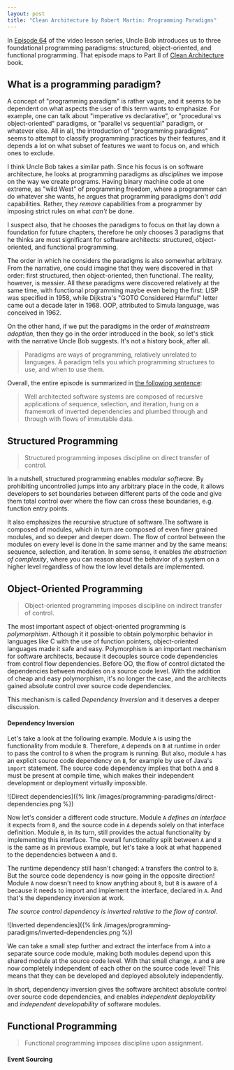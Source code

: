 ```yaml
---
layout: post
title: "Clean Architecture by Robert Martin: Programming Paradigms"
---
```

In [Episode 64][episode-64] of the video lesson series, Uncle Bob introduces us to three foundational programming paradigms: structured, object-oriented, and functional programming. That episode maps to Part II of [Clean Architecture][ca-book] book. 

## What is a programming paradigm? 

A concept of "programming paradigm" is rather vague, and it seems to be dependent on what aspects the user of this term wants to emphasize. For example, one can talk about "imperative vs declarative", or "procedural vs object-oriented" paradigms, or "parallel vs sequential" paradigm, or whatever else. All in all, the introduction of "programming paradigms" seems to attempt to classify programming practices by their features, and it depends a lot on what subset of features we want to focus on, and which ones to exclude. 

I think Uncle Bob takes a similar path. Since his focus is on software architecture, he looks at programming paradigms as *disciplines* we impose on the way we create programs. Having binary machine code at one extreme, as "wild West" of programming freedom, where a programmer can do whatever she wants, he argues that programming paradigms don't *add* capabilities. Rather, they *remove* capabilities from a programmer by imposing strict rules on what *can't* be done. 

I suspect also, that he chooses the paradigms to focus on that lay down a foundation for future chapters, therefore he only chooses 3 paradigms that he thinks are most significant for software architects: structured, object-oriented, and functional programming. 

The order in which he considers the paradigms is also somewhat arbitrary. From the narrative, one could imagine that they were discovered in that order: first structured, then object-oriented, then functional. The reality, however, is messier. All these paradigms were discovered relatively at the same time, with functional programming maybe even being the first: LISP was specified in 1958, while Dijkstra's "GOTO Considered Harmful" letter came out a decade later in 1968. OOP, attributed to Simula language, was conceived in 1962. 

On the other hand, if we put the paradigms in the order of *mainstream adoption*, then they go in the order introduced in the book, so let's stick with the narrative Uncle Bob suggests. It's not a history book, after all.

> Paradigms are ways of programming, relatively unrelated to languages. A paradigm tells you which programming structures to use, and when to use them. 

Overall, the entire episode is summarized in [the following sentence][episode-64]:

> Well architected software systems are composed of recursive applications of sequence, selection, and iteration, hung on a framework of inverted dependencies and plumbed through and through with flows of immutable data. 


## Structured Programming

> Structured programming imposes discipline on direct transfer of control. 

In a nutshell, structured programming enables *modular software*. By prohibiting uncontrolled jumps into any arbitrary place in the code, it allows developers to set boundaries between different parts of the code and give them total control over where the flow can cross these boundaries, e.g. function entry points.

It also emphasizes the recursive structure of software.The software is composed of modules, which in turn are composed of even finer grained modules, and so deeper and deeper down. The flow of control between the modules on every level is done in the same manner and by the same means: sequence, selection, and iteration. In some sense, it enables *the abstraction of complexity*, where you can reason about the behavior of a system on a higher level regardless of how the low level details are implemented.  

## Object-Oriented Programming 

> Object-oriented programming imposes discipline on indirect transfer of control. 

The most important aspect of object-oriented programming is *polymorphism*. Although it it possible to obtain polymorphic behavior in languages like C with the use of function pointers, object-oriented languages made it safe and easy. Polymorphism is an important mechanism for software architects, because it decouples source code dependencies from control flow dependencies. Before OO, the flow of control dictated the dependencies between modules on a source code level. With the addition of cheap and easy polymorphism, it's no longer the case, and the architects gained absolute control over source code dependencies.

This mechanism is called *Dependency Inversion* and it deserves a deeper discussion.

#### Dependency Inversion

Let's take a look at the following example. Module `A` is using the functionality from module `B`. Therefore, `A` depends on `B` at runtime in order to pass the control to `B` when the program is running. But also, module `A` has an explicit source code dependency on `B`, for example by use of Java's `import` statement. The source code dependency implies that both `A` and `B` must be present at compile time, which makes their independent development or deployment virtually impossible. 

![Direct dependencies]({% link /images/programming-paradigms/direct-dependencies.png %})

Now let's consider a different code structure. Module `A` *defines an interface* it expects from `B`, and the source code in `A` depends solely on that interface definition. Module `B`, in its turn, still provides the actual functionality by implementing this interface. The overall functionality split between `A` and `B` is the same as in previous example, but let's take a look at what happened to the dependencies between `A` and `B`. 

The runtime dependency still hasn't changed: `A` transfers the control to `B`. But the source code dependency is now going in the opposite direction! Module `A` now doesn't need to know anything about `B`, but `B` is aware of `A` because it needs to import and implement the interface, declared in `A`. And that's the dependency inversion at work. 

*The source control dependency is inverted relative to the flow of control*. 

![Inverted dependencies]({% link /images/programming-paradigms/inverted-dependencies.png %})

We can take a small step further and extract the interface from `A` into a separate source code module, making both modules depend upon this shared module at the source code level. With that small change, `A` and `B` are now completely independent of each other on the source code level! This means that they can be developed and deployed absolutely independently. 

In short, dependency inversion gives the software architect absolute control over source code dependencies, and enables *independent deployability* and *independent developability* of software modules.

## Functional Programming 

> Functional programming imposes discipline upon assignment. 

#### Event Sourcing

[episode-64]: https://cleancoders.com/episode/clean-code-episode-64
[ca-book]: https://www.goodreads.com/book/show/18043011-clean-architecture
